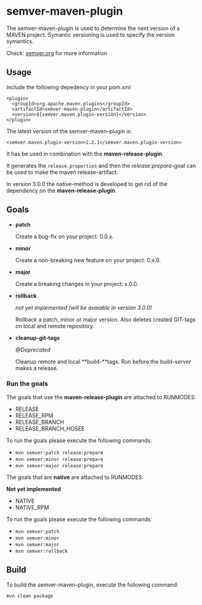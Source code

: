 # semver-maven-plugin

The semver-maven-plugin is used to determine the next version of a MAVEN project. Symantic versioning is used to specify the version symantics.

Check: [semver.org](https://www.semver.org) for more information

## Usage

Include the following depedency in your pom.xml

```
<plugin>
  <groupId>org.apache.maven.plugins</groupId>
  <artifactId>semver-maven-plugin</artifactId>
  <version>${semver.maven.plugin-version}</version>
</plugin>
```

The latest version of the semver-maven-plugin is:

```
<semver.maven.plugin-version>2.2.1</semver.maven.plugin-version>
```

It has be used in combination with the **maven-release-plugin**. 

It generates the `release.properties` and then the *release:prepare*-goal can be used to make the maven release-artifact.
  
In version 3.0.0 the native-method is developed to get rid of the dependency on the **maven-release-plugin**.

## Goals

* **patch**

    Create a bug-fix on your project: 0.0.x. 

* **minor**

    Create a non-breaking new feature on your project: 0.x.0.

* **major**

    Create a breaking changes in your project: x.0.0.

* **rollback**

    *not yet implemented (will be avaiable in version 3.0.0)*
    
    Rollback a patch, minor or major version. Also deletes created GIT-tags on local and remote repository.


* **cleanup-git-tags**

    *@Deprecated*
    
    Cleanup remote and local **build-**tags. Run before the build-server makes a release.

### Run the goals

The goals that use the **maven-release-plugin** are attached to RUNMODES:

* RELEASE
* RELEASE_RPM
* RELEASE_BRANCH
* RELEASE_BRANCH_HOSEE

To run the goals please execute the following commands:

* `mvn semver:patch release:prepare`
* `mvn semver:minor release:prepare`
* `mvn semver:major release:prepare`


The goals that are **native** are attached to RUNMODES:

**Not yet implemented**

* NATIVE
* NATIVE_RPM

To run the goals please execute the following commands:

* `mvn semver:patch`
* `mvn semver:minor`
* `mvn semver:major`
* `mvn semver:rollback` 


## Build

To build the semver-maven-plugin, execute the following command:

`mvn clean package`